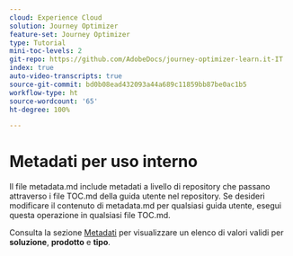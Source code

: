 ```yaml
---
cloud: Experience Cloud
solution: Journey Optimizer
feature-set: Journey Optimizer
type: Tutorial
mini-toc-levels: 2
git-repo: https://github.com/AdobeDocs/journey-optimizer-learn.it-IT
index: true
auto-video-transcripts: true
source-git-commit: bd0b08ead432093a44a689c11859bb87be0ac1b5
workflow-type: ht
source-wordcount: '65'
ht-degree: 100%

---
```



# Metadati per uso interno

Il file metadata.md include metadati a livello di repository che passano attraverso i file TOC.md della guida utente nel repository. Se desideri modificare il contenuto di metadata.md per qualsiasi guida utente, esegui questa operazione in qualsiasi file TOC.md.

Consulta la sezione [Metadati](https://experienceleague.adobe.com/docs/authoring-guide-exl/using/editing/user-guide-setup/metadata.html?lang=it) per visualizzare un elenco di valori validi per **soluzione**, **prodotto** e **tipo**.
